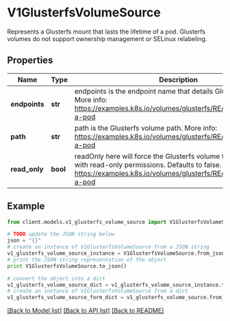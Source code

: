 # V1GlusterfsVolumeSource

Represents a Glusterfs mount that lasts the lifetime of a pod. Glusterfs volumes do not support ownership management or SELinux relabeling.

## Properties
Name | Type | Description | Notes
------------ | ------------- | ------------- | -------------
**endpoints** | **str** | endpoints is the endpoint name that details Glusterfs topology. More info: https://examples.k8s.io/volumes/glusterfs/README.md#create-a-pod | 
**path** | **str** | path is the Glusterfs volume path. More info: https://examples.k8s.io/volumes/glusterfs/README.md#create-a-pod | 
**read_only** | **bool** | readOnly here will force the Glusterfs volume to be mounted with read-only permissions. Defaults to false. More info: https://examples.k8s.io/volumes/glusterfs/README.md#create-a-pod | [optional] 

## Example

```python
from client.models.v1_glusterfs_volume_source import V1GlusterfsVolumeSource

# TODO update the JSON string below
json = "{}"
# create an instance of V1GlusterfsVolumeSource from a JSON string
v1_glusterfs_volume_source_instance = V1GlusterfsVolumeSource.from_json(json)
# print the JSON string representation of the object
print V1GlusterfsVolumeSource.to_json()

# convert the object into a dict
v1_glusterfs_volume_source_dict = v1_glusterfs_volume_source_instance.to_dict()
# create an instance of V1GlusterfsVolumeSource from a dict
v1_glusterfs_volume_source_form_dict = v1_glusterfs_volume_source.from_dict(v1_glusterfs_volume_source_dict)
```
[[Back to Model list]](../README.md#documentation-for-models) [[Back to API list]](../README.md#documentation-for-api-endpoints) [[Back to README]](../README.md)


